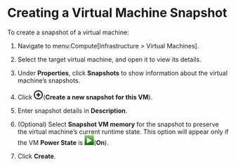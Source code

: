 # Creating a Virtual Machine Snapshot

To create a snapshot of a virtual machine:

1.  Navigate to menu:Compute\[Infrastructure \> Virtual Machines\].

2.  Select the target virtual machine, and open it to view its details.

3.  Under **Properties**, click **Snapshots** to show information about
    the virtual machine’s snapshots.

4.  Click ![plus green](/images/plus_green.png)(**Create a new snapshot
    for this VM**).

5.  Enter snapshot details in **Description**.

6.  (Optional) Select **Snapshot VM memory** for the snapshot to
    preserve the virtual machine’s current runtime state. This option
    will appear only if the VM **Power State** is
    ![2143](/images/2143.png)(**On**).

7.  Click **Create**.
